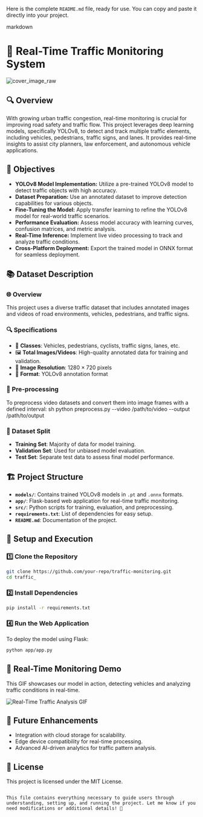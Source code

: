 Here is the complete `README.md` file, ready for use. You can copy and paste it directly into your project.  

markdown
# 🚦 Real-Time Traffic Monitoring System
![cover_image_raw](https://github.com/user-attachments/assets/4cf37c66-a437-454d-99e0-cbad25f3fb4c)

## 🔍 Overview
With growing urban traffic congestion, real-time monitoring is crucial for improving road safety and traffic flow. This project leverages deep learning models, specifically YOLOv8, to detect and track multiple traffic elements, including vehicles, pedestrians, traffic signs, and lanes. It provides real-time insights to assist city planners, law enforcement, and autonomous vehicle applications.

## 🎯 Objectives
- **YOLOv8 Model Implementation:** Utilize a pre-trained YOLOv8 model to detect traffic objects with high accuracy.
- **Dataset Preparation:** Use an annotated dataset to improve detection capabilities for various objects.
- **Fine-Tuning the Model:** Apply transfer learning to refine the YOLOv8 model for real-world traffic scenarios.
- **Performance Evaluation:** Assess model accuracy with learning curves, confusion matrices, and metric analysis.
- **Real-Time Inference:** Implement live video processing to track and analyze traffic conditions.
- **Cross-Platform Deployment:** Export the trained model in ONNX format for seamless deployment.

## 📚 Dataset Description
### 🌐 Overview
This project uses a diverse traffic dataset that includes annotated images and videos of road environments, vehicles, pedestrians, and traffic signs.

### 🔍 Specifications 
- 🚗 **Classes**: Vehicles, pedestrians, cyclists, traffic signs, lanes, etc.
- 🖼️ **Total Images/Videos**: High-quality annotated data for training and validation.
- 📏 **Image Resolution**: 1280 × 720 pixels
- 📂 **Format**: YOLOv8 annotation format

### 🔄 Pre-processing
To preprocess video datasets and convert them into image frames with a defined interval:
sh
python preprocess.py --video /path/to/video --output /path/to/output


### 🔢 Dataset Split
- **Training Set**: Majority of data for model training.
- **Validation Set**: Used for unbiased model evaluation.
- **Test Set**: Separate test data to assess final model performance.

## 🏗️ Project Structure
- **`models/`**: Contains trained YOLOv8 models in `.pt` and `.onnx` formats.
- **`app/`**: Flask-based web application for real-time traffic monitoring.
- **`src/`**: Python scripts for training, evaluation, and preprocessing.
- **`requirements.txt`**: List of dependencies for easy setup.
- **`README.md`**: Documentation of the project.

## 🚀 Setup and Execution
### 1️⃣ Clone the Repository
```sh
git clone https://github.com/your-repo/traffic-monitoring.git
cd traffic_
```

### 2️⃣ Install Dependencies
```sh
pip install -r requirements.txt
```

### 4️⃣ Run the Web Application
To deploy the model using Flask:
```sh
python app/app.py
```

## 🎥 Real-Time Monitoring Demo
This GIF showcases our model in action, detecting vehicles and analyzing traffic conditions in real-time.

![Real-Time Traffic Analysis GIF](Running_Real-Time_Traffic_Analysis.gif) 

## 📌 Future Enhancements
- Integration with cloud storage for scalability.
- Edge device compatibility for real-time processing.
- Advanced AI-driven analytics for traffic pattern analysis.

## 📜 License
This project is licensed under the MIT License.
```

This file contains everything necessary to guide users through understanding, setting up, and running the project. Let me know if you need modifications or additional details! 🚀

